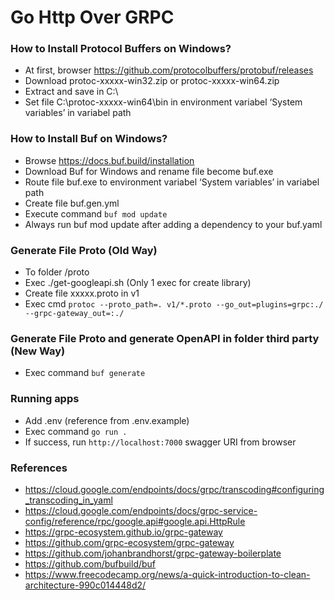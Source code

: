 # Go Http Over GRPC

### How to Install Protocol Buffers on Windows?
- At first, browser https://github.com/protocolbuffers/protobuf/releases
- Download protoc-xxxxx-win32.zip or protoc-xxxxx-win64.zip
- Extract and save in C:\
- Set file C:\protoc-xxxxx-win64\bin in environment variabel ‘System variables’ in variabel path

### How to Install Buf on Windows?
- Browse https://docs.buf.build/installation
- Download Buf for Windows and rename file become buf.exe
- Route file buf.exe to environment variabel ‘System variables’ in variabel path
- Create file buf.gen.yml
- Execute command `buf mod update`
- Always run buf mod update after adding a dependency to your buf.yaml

### Generate File Proto (Old Way)
- To folder /proto
- Exec ./get-googleapi.sh (Only 1 exec for create library)
- Create file xxxxx.proto in v1
- Exec cmd `protoc --proto_path=. v1/*.proto --go_out=plugins=grpc:./ --grpc-gateway_out=:./`

### Generate File Proto and generate OpenAPI in folder third party (New Way)
- Exec command `buf generate`

### Running apps
- Add .env (reference from .env.example)
- Exec command `go run .`
- If success, run `http://localhost:7000` swagger URI from browser


### References
- https://cloud.google.com/endpoints/docs/grpc/transcoding#configuring_transcoding_in_yaml
- https://cloud.google.com/endpoints/docs/grpc-service-config/reference/rpc/google.api#google.api.HttpRule
- https://grpc-ecosystem.github.io/grpc-gateway
- https://github.com/grpc-ecosystem/grpc-gateway
- https://github.com/johanbrandhorst/grpc-gateway-boilerplate
- https://github.com/bufbuild/buf
- https://www.freecodecamp.org/news/a-quick-introduction-to-clean-architecture-990c014448d2/